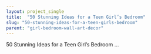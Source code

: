 ```yaml
---
layout: project_single
title:  "50 Stunning Ideas for a Teen Girl’s Bedroom"
slug: "50-stunning-ideas-for-a-teen-girls-bedroom"
parent: "girl-bedroom-wall-art-decor"
---
```

50 Stunning Ideas for a Teen Girl’s Bedroom                              …